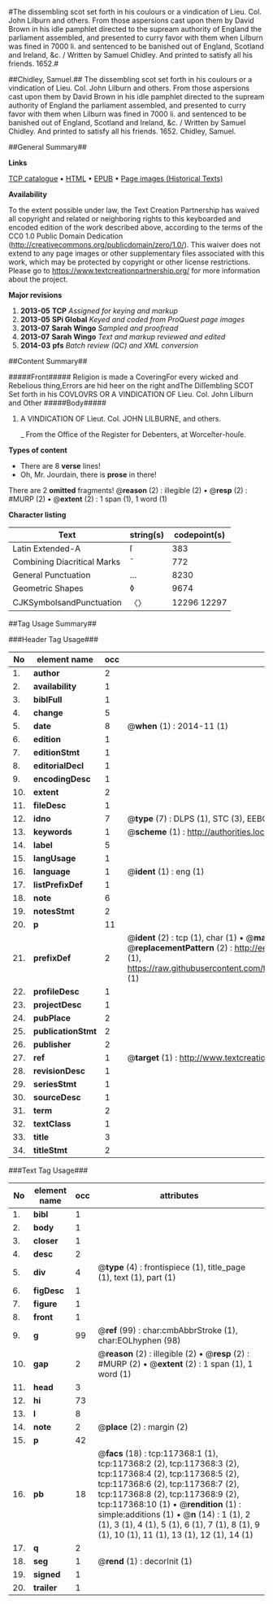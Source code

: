 #The dissembling scot set forth in his coulours or a vindication of Lieu. Col. John Lilburn and others. From those aspersions cast upon them by David Brown in his idle pamphlet directed to the supream authority of England the parliament assembled, and presented to curry favor with them when Lilburn was fined in 7000 li. and sentenced to be banished out of England, Scotland and Ireland, &c. / Written by Samuel Chidley. And printed to satisfy all his friends. 1652.#

##Chidley, Samuel.##
The dissembling scot set forth in his coulours or a vindication of Lieu. Col. John Lilburn and others. From those aspersions cast upon them by David Brown in his idle pamphlet directed to the supream authority of England the parliament assembled, and presented to curry favor with them when Lilburn was fined in 7000 li. and sentenced to be banished out of England, Scotland and Ireland, &c. / Written by Samuel Chidley. And printed to satisfy all his friends. 1652.
Chidley, Samuel.

##General Summary##

**Links**

[TCP catalogue](http://www.ota.ox.ac.uk/tcp/)  • 
[HTML](http://tei.it.ox.ac.uk/tcp/Texts-HTML/free/A79/A79492.html)  • 
[EPUB](http://tei.it.ox.ac.uk/tcp/Texts-EPUB/free/A79/A79492.epub) • 
[Page images (Historical Texts)](https://historicaltexts.jisc.ac.uk/eebo-99865131e)

**Availability**

To the extent possible under law, the Text Creation Partnership has waived all copyright and related or neighboring rights to this keyboarded and encoded edition of the work described above, according to the terms of the CC0 1.0 Public Domain Dedication (http://creativecommons.org/publicdomain/zero/1.0/). This waiver does not extend to any page images or other supplementary files associated with this work, which may be protected by copyright or other license restrictions. Please go to https://www.textcreationpartnership.org/ for more information about the project.

**Major revisions**

1. __2013-05__ __TCP__ *Assigned for keying and markup*
1. __2013-05__ __SPi Global__ *Keyed and coded from ProQuest page images*
1. __2013-07__ __Sarah Wingo__ *Sampled and proofread*
1. __2013-07__ __Sarah Wingo__ *Text and markup reviewed and edited*
1. __2014-03__ __pfs__ *Batch review (QC) and XML conversion*

##Content Summary##

#####Front#####
Religion is made a CoveringFor every wicked and Rebelious thing,Errors are hid heer on the right andThe Diſſembling SCOT Set forth in his COVLOVRS OR A VINDICATION OF Lieu. Col. John Lilburn and Other
#####Body#####

1. A VINDICATION OF Lieut. Col. JOHN LILBURNE, and others.

    _ From the Office of the Register for Debenters, at Worceſter-houſe.

**Types of content**

  * There are 8 **verse** lines!
  * Oh, Mr. Jourdain, there is **prose** in there!

There are 2 **omitted** fragments! 
 @__reason__ (2) : illegible (2)  •  @__resp__ (2) : #MURP (2)  •  @__extent__ (2) : 1 span (1), 1 word (1)

**Character listing**


|Text|string(s)|codepoint(s)|
|---|---|---|
|Latin Extended-A|ſ|383|
|Combining             Diacritical Marks|̄|772|
|General Punctuation|…|8230|
|Geometric Shapes|◊|9674|
|CJKSymbolsandPunctuation|〈〉|12296 12297|

##Tag Usage Summary##

###Header Tag Usage###

|No|element name|occ|attributes|
|---|---|---|---|
|1.|__author__|2||
|2.|__availability__|1||
|3.|__biblFull__|1||
|4.|__change__|5||
|5.|__date__|8| @__when__ (1) : 2014-11 (1)|
|6.|__edition__|1||
|7.|__editionStmt__|1||
|8.|__editorialDecl__|1||
|9.|__encodingDesc__|1||
|10.|__extent__|2||
|11.|__fileDesc__|1||
|12.|__idno__|7| @__type__ (7) : DLPS (1), STC (3), EEBO-CITATION (1), PROQUEST (1), VID (1)|
|13.|__keywords__|1| @__scheme__ (1) : http://authorities.loc.gov/ (1)|
|14.|__label__|5||
|15.|__langUsage__|1||
|16.|__language__|1| @__ident__ (1) : eng (1)|
|17.|__listPrefixDef__|1||
|18.|__note__|6||
|19.|__notesStmt__|2||
|20.|__p__|11||
|21.|__prefixDef__|2| @__ident__ (2) : tcp (1), char (1)  •  @__matchPattern__ (2) : ([0-9\-]+):([0-9IVX]+) (1), (.+) (1)  •  @__replacementPattern__ (2) : http://eebo.chadwyck.com/downloadtiff?vid=$1&page=$2 (1), https://raw.githubusercontent.com/textcreationpartnership/Texts/master/tcpchars.xml#$1 (1)|
|22.|__profileDesc__|1||
|23.|__projectDesc__|1||
|24.|__pubPlace__|2||
|25.|__publicationStmt__|2||
|26.|__publisher__|2||
|27.|__ref__|1| @__target__ (1) : http://www.textcreationpartnership.org/docs/. (1)|
|28.|__revisionDesc__|1||
|29.|__seriesStmt__|1||
|30.|__sourceDesc__|1||
|31.|__term__|2||
|32.|__textClass__|1||
|33.|__title__|3||
|34.|__titleStmt__|2||


###Text Tag Usage###

|No|element name|occ|attributes|
|---|---|---|---|
|1.|__bibl__|1||
|2.|__body__|1||
|3.|__closer__|1||
|4.|__desc__|2||
|5.|__div__|4| @__type__ (4) : frontispiece (1), title_page (1), text (1), part (1)|
|6.|__figDesc__|1||
|7.|__figure__|1||
|8.|__front__|1||
|9.|__g__|99| @__ref__ (99) : char:cmbAbbrStroke (1), char:EOLhyphen (98)|
|10.|__gap__|2| @__reason__ (2) : illegible (2)  •  @__resp__ (2) : #MURP (2)  •  @__extent__ (2) : 1 span (1), 1 word (1)|
|11.|__head__|3||
|12.|__hi__|73||
|13.|__l__|8||
|14.|__note__|2| @__place__ (2) : margin (2)|
|15.|__p__|42||
|16.|__pb__|18| @__facs__ (18) : tcp:117368:1 (1), tcp:117368:2 (2), tcp:117368:3 (2), tcp:117368:4 (2), tcp:117368:5 (2), tcp:117368:6 (2), tcp:117368:7 (2), tcp:117368:8 (2), tcp:117368:9 (2), tcp:117368:10 (1)  •  @__rendition__ (1) : simple:additions (1)  •  @__n__ (14) : 1 (1), 2 (1), 3 (1), 4 (1), 5 (1), 6 (1), 7 (1), 8 (1), 9 (1), 10 (1), 11 (1), 13 (1), 12 (1), 14 (1)|
|17.|__q__|2||
|18.|__seg__|1| @__rend__ (1) : decorInit (1)|
|19.|__signed__|1||
|20.|__trailer__|1||
